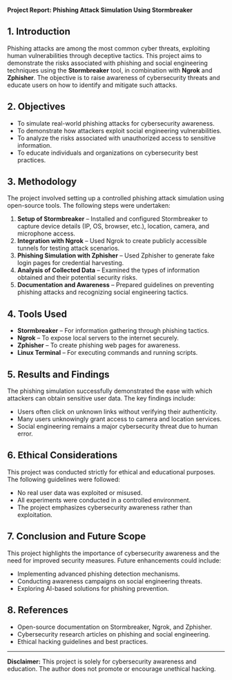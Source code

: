 **Project Report: Phishing Attack Simulation Using Stormbreaker**

## **1. Introduction**
Phishing attacks are among the most common cyber threats, exploiting human vulnerabilities through deceptive tactics. This project aims to demonstrate the risks associated with phishing and social engineering techniques using the **Stormbreaker** tool, in combination with **Ngrok** and **Zphisher**. The objective is to raise awareness of cybersecurity threats and educate users on how to identify and mitigate such attacks.

## **2. Objectives**
- To simulate real-world phishing attacks for cybersecurity awareness.
- To demonstrate how attackers exploit social engineering vulnerabilities.
- To analyze the risks associated with unauthorized access to sensitive information.
- To educate individuals and organizations on cybersecurity best practices.

## **3. Methodology**
The project involved setting up a controlled phishing attack simulation using open-source tools. The following steps were undertaken:
1. **Setup of Stormbreaker** – Installed and configured Stormbreaker to capture device details (IP, OS, browser, etc.), location, camera, and microphone access.
2. **Integration with Ngrok** – Used Ngrok to create publicly accessible tunnels for testing attack scenarios.
3. **Phishing Simulation with Zphisher** – Used Zphisher to generate fake login pages for credential harvesting.
4. **Analysis of Collected Data** – Examined the types of information obtained and their potential security risks.
5. **Documentation and Awareness** – Prepared guidelines on preventing phishing attacks and recognizing social engineering tactics.

## **4. Tools Used**
- **Stormbreaker** – For information gathering through phishing tactics.
- **Ngrok** – To expose local servers to the internet securely.
- **Zphisher** – To create phishing web pages for awareness.
- **Linux Terminal** – For executing commands and running scripts.

## **5. Results and Findings**
The phishing simulation successfully demonstrated the ease with which attackers can obtain sensitive user data. The key findings include:
- Users often click on unknown links without verifying their authenticity.
- Many users unknowingly grant access to camera and location services.
- Social engineering remains a major cybersecurity threat due to human error.

## **6. Ethical Considerations**
This project was conducted strictly for ethical and educational purposes. The following guidelines were followed:
- No real user data was exploited or misused.
- All experiments were conducted in a controlled environment.
- The project emphasizes cybersecurity awareness rather than exploitation.

## **7. Conclusion and Future Scope**
This project highlights the importance of cybersecurity awareness and the need for improved security measures. Future enhancements could include:
- Implementing advanced phishing detection mechanisms.
- Conducting awareness campaigns on social engineering threats.
- Exploring AI-based solutions for phishing prevention.

## **8. References**
- Open-source documentation on Stormbreaker, Ngrok, and Zphisher.
- Cybersecurity research articles on phishing and social engineering.
- Ethical hacking guidelines and best practices.

---
**Disclaimer:** This project is solely for cybersecurity awareness and education. The author does not promote or encourage unethical hacking.

